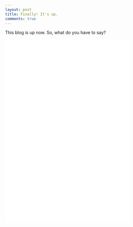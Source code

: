 ```yaml
---
layout: post
title: Finally! It's up.
comments: true
---
```

This blog is up now. So, what do you have to say?

<iframe src="/assets/lang.html"
    style="max-width = 100%"
    sandbox="allow-same-origin allow-scripts"
    width="80%"
    height="600"
    scrolling="no"
    seamless="seamless"
    frameborder="0">
</iframe>

 
        

